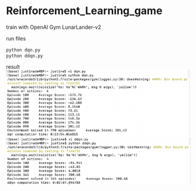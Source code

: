 # Reinforcement_Learning_game
train with OpenAI Gym LunarLander-v2

run files
```
python dqn.py
python ddqn.py
```
result
![image](https://github.com/JiaxinTong1996/Reinforcement_Learning_game/blob/main/img/dqn_result.png)
![image](https://github.com/JiaxinTong1996/Reinforcement_Learning_game/blob/main/img/ddqn_result.png)



